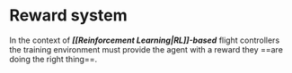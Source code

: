 # Reward system
In the context of ***[[Reinforcement Learning|RL]]-based*** flight controllers the training environment must provide the agent with a reward they ==are doing the right thing==.